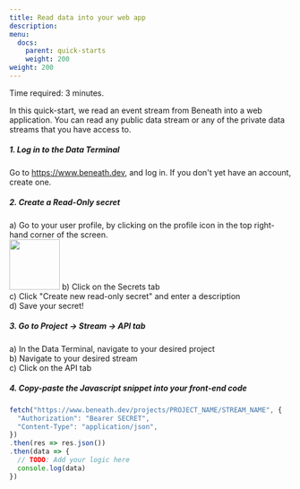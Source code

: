 ```yaml
---
title: Read data into your web app
description:
menu:
  docs:
    parent: quick-starts
    weight: 200
weight: 200
---
```


Time required: 3 minutes.

In this quick-start, we read an event stream from Beneath into a web application. You can read any public data stream or any of the private data streams that you have access to.

##### 1. Log in to the Data Terminal
Go to <a href="https://www.beneath.dev">https://www.beneath.dev</a>, and log in. If you don't yet have an account, create one.

##### 2. Create a Read-Only secret
a) Go to your user profile, by clicking on the profile icon in the top right-hand corner of the screen. <br>
<img src="/media/profile-icon.png" width="90px"/>
b) Click on the Secrets tab <br>
c) Click "Create new read-only secret" and enter a description <br>
d) Save your secret!

##### 3. Go to Project &rarr; Stream &rarr; API tab
a) In the Data Terminal, navigate to your desired project<br>
b) Navigate to your desired stream<br>
c) Click on the API tab

##### 4. Copy-paste the Javascript snippet into your front-end code
```javascript
fetch("https://www.beneath.dev/projects/PROJECT_NAME/STREAM_NAME", {
  "Authorization": "Bearer SECRET",
  "Content-Type": "application/json",
})
.then(res => res.json())
.then(data => {
  // TODO: Add your logic here
  console.log(data)
})
```

